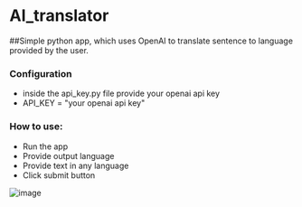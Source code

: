 # AI_translator

##Simple python app, which uses OpenAI to translate sentence to language provided by the user.
### Configuration
- inside the api_key.py file provide your openai api key 
- API_KEY = "your openai api key"

### How to use:
- Run the app 
- Provide output language 
- Provide text in any language
- Click submit button

![image](https://user-images.githubusercontent.com/107316656/226874702-4f66bb47-e641-4365-93e2-f8b8c99656f9.png)
